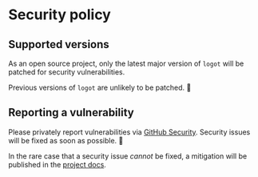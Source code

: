 # Security policy

## Supported versions

As an open source project, only the latest major version of ``logot`` will be patched for security vulnerabilities.

Previous versions of `logot` are unlikely to be patched. 🙇


## Reporting a vulnerability

Please privately report vulnerabilities via [GitHub Security](https://github.com/etianen/logot/security). Security issues will be fixed as soon as possible. 💪

In the rare case that a security issue *cannot* be fixed, a mitigation will be published in the [project docs](https://logot.readthedocs.io).
